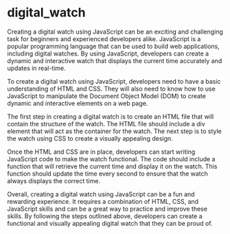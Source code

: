 # digital_watch

Creating a digital watch using JavaScript can be an exciting and challenging task for beginners and experienced developers alike. JavaScript is a popular programming language that can be used to build web applications, including digital watches. By using JavaScript, developers can create a dynamic and interactive watch that displays the current time accurately and updates in real-time.

To create a digital watch using JavaScript, developers need to have a basic understanding of HTML and CSS. They will also need to know how to use JavaScript to manipulate the Document Object Model (DOM) to create dynamic and interactive elements on a web page.

The first step in creating a digital watch is to create an HTML file that will contain the structure of the watch. The HTML file should include a div element that will act as the container for the watch. The next step is to style the watch using CSS to create a visually appealing design.

Once the HTML and CSS are in place, developers can start writing JavaScript code to make the watch functional. The code should include a function that will retrieve the current time and display it on the watch. This function should update the time every second to ensure that the watch always displays the correct time.

Overall, creating a digital watch using JavaScript can be a fun and rewarding experience. It requires a combination of HTML, CSS, and JavaScript skills and can be a great way to practice and improve these skills. By following the steps outlined above, developers can create a functional and visually appealing digital watch that they can be proud of.
